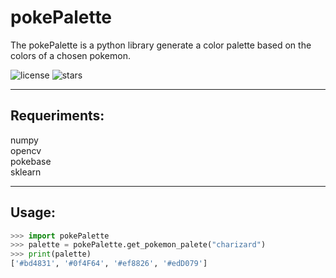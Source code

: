 # pokePalette
The pokePalette is a python library generate a color palette based on the colors of a chosen pokemon.  

![license](https://img.shields.io/github/license/MilanCalegari/pokePalette) ![stars](https://img.shields.io/github/stars/MilanCalegari/pokePalette?style=social)
____
## Requeriments:  
numpy  
opencv  
pokebase   
sklearn
____
## Usage:

```python
>>> import pokePalette
>>> palette = pokePalette.get_pokemon_palete("charizard")
>>> print(palette)
['#bd4831', '#0f4F64', '#ef8826', '#edD079']
```
